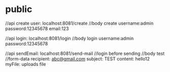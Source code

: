 # public
//api create user: localhost:8081/create
//body create 
username:admin
password:12345678
email:123

//api login: localhost:8081/login
//body login
username:admin
password:12345678
 
//api sendEmail: localhost:8081/send-mail
//login before sending
//body test
//form-data
recipient: abc@gmail.com
subject: TEST
content: hello12
myFile: uploads file


